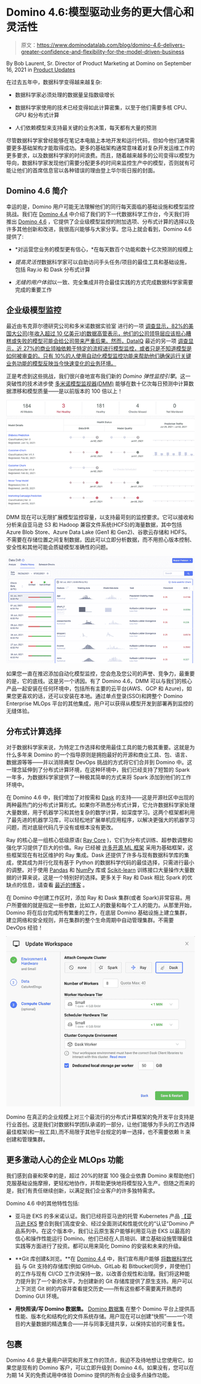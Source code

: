 # Domino 4.6:模型驱动业务的更大信心和灵活性

> 原文：<https://www.dominodatalab.com/blog/domino-4.6-delivers-greater-confidence-and-flexibility-for-the-model-driven-business>

By Bob Laurent, Sr. Director of Product Marketing at Domino on September 16, 2021 in [Product Updates](/blog/tag/product-updates)

在过去五年中，数据科学变得越来越复杂:

*   数据科学家必须处理的数据量呈指数级增长

*   数据科学家使用的技术已经变得如此计算密集，以至于他们需要多核 CPU、GPU 和分布式计算

*   人们依赖模型来支持最关键的业务决策，每天都有大量的预测

尽管数据科学家曾经能够在笔记本电脑上本地开发和运行代码，但如今他们通常需要更多基础架构才能取得成功。更多的基础架构通常意味着对复杂开发运维工作的更多要求，以及数据科学家的时间浪费。而且，随着越来越多的公司变得以模型为导向，数据科学家发现他们需要分配更多的时间来监控生产中的模型，否则就有可能让他们的首席信息官以各种错误的理由登上华尔街日报的封面。

## Domino 4.6 简介

幸运的是，Domino 用户可能无法理解他们的同行每天面临的基础设施和模型监控挑战。我们在 [Domino 4.4](https://www.dominodatalab.com/news/domino-4-4-boosts-data-scientists-ability-to-work-the-way-they-want-and-maximize-productivity/) 中介绍了我们的下一代数据科学工作台，今天我们将推出 [Domino 4.6](/news/domino-data-lab-upgrades-enterprise-mlops-platform-to-support-model-monitoring-at-100x-scale-across-all-major-public-clouds) ，它提供了企业级模型监控的附加选项、分布式计算的选择以及许多其他创新和改进，我很高兴能够与大家分享。您马上就会看到，Domino 4.6 提供了:

*   *对运营您业务的模型更有信心，*在每天数百个功能和数十亿次预测的规模上

*   *提高灵活性*数据科学家可以自助访问手头任务/项目的最佳工具和基础设施，包括 Ray.io 和 Dask 分布式计算

*   *无缝的用户体验*以一致、完全集成并符合最佳实践的方式完成数据科学家需要完成的重要工作

## 企业级模型监控

最近由韦克菲尔德研究公司和多米诺数据实验室 进行的一项 [调查显示，82%的美国大公司(年收入超过 10 亿美元)的数据高管表示，他们的公司领导层应该担心糟糕或失败的模型可能会给公司带来严重后果。然而，DataIQ](https://www.dominodatalab.com/resources/data-science-needs-to-grow-up/) 最近的另一项 [调查显示，近 27%的商业领袖依赖于特定的流程进行模型监控，或者只是不知道模型是如何被审查的。只有 10%的人使用自动化模型监控功能来帮助他们确保运行关键业务功能的模型反映当今快速变化的业务环境。](https://www.dominodatalab.com/resources/dataiq-survey-how-to-scale-data-science/)

正是考虑到这些挑战，我们很兴奋地宣布我们新的 *Domino 弹性监控引擎*。这一突破性的技术进步使 [多米诺模型监视器(DMM)](https://www.dominodatalab.com/product/domino-model-monitor) 能够在数十亿次每日预测中计算数据漂移和模型质量——是以前版本的 100 倍以上！

![](img/ffb3e007b158703ae41f7995140290df.png)

DMM 现在可以无限扩展模型监控容量，以支持最苛刻的监控要求。它可以接收和分析来自亚马逊 S3 和 Hadoop 兼容文件系统(HCFS)的海量数据，其中包括 Azure Blob Store、Azure Data Lake (Gen1 和 Gen2)、谷歌云存储和 HDFS。不需要在存储位置之间复制数据，因此可以立即分析数据，而不用担心版本控制、安全性和其他可能会质疑模型准确性的问题。

![](img/740805c9992c5c6b95aa9bfeea698687.png)

如果您一直在推迟添加自动化模型监控，您会危及您公司的声誉、竞争力，最重要的是，它的底线。这是另一个诱因。有了 Domino 4.6，DMM 可以与我们的核心产品一起安装在任何环境中，包括所有主要的云平台(AWS、GCP 和 Azure)，如果您更喜欢的话，还可以安装在本地。通过单点登录(SSO)和跨整个 Domino Enterprise MLOps 平台的其他集成，用户可以获得从模型开发到部署再到监控的无缝体验。

## 分布式计算选择

对于数据科学家来说，为特定工作选择和使用最佳工具的能力极其重要。这就是为什么多年来 Domino 的一个指导原则是拥抱最好的开源和商业工具、包、语言、数据源等等——并以消除典型 DevOps 挑战的方式将它们合并到 Domino 中。这一理念延伸到了分布式计算环境，在这种环境中，我们已经支持了短暂的 Spark 一年多，为数据科学家提供了一种极其简单的方式来将 Spark 添加到他们的工作环境中。

在 Domino 4.6 中，我们增加了对按需[](https://ray.io/)和 [Dask](https://dask.org/) 的支持——这是开源社区中出现的两种最热门的分布式计算形式。如果你不熟悉分布式计算，它允许数据科学家处理大量数据，用于机器学习和其他复杂的数学计算，如深度学习。这两个框架都利用了最先进的机器学习库，可以轻松地扩展单机应用程序，以解决更强大的机器学习问题，而对底层代码几乎没有或根本没有更改。

Ray 的核心是一组核心低级原语( [Ray Core](https://docs.ray.io/en/latest/walkthrough.html) )，它们为分布式训练、超参数调整和强化学习提供了巨大的价值。Ray 已经被 [许多开源 ML 框架](https://docs.ray.io/en/latest/ray-libraries.html#ray-oss-list) 采用为基础框架，这些框架现在有社区维护的 Ray 集成。Dask 还提供了许多与现有数据科学库的集成，使其成为并行化现有基于 Python 的数据科学代码的最佳选择，只需进行最小的调整。对于使用 [Pandas](https://docs.dask.org/en/latest/dataframe-best-practices.html) 和 [NumPy](https://docs.dask.org/en/latest/array-best-practices.html) 库或 [Scikit-learn](https://docs.dask.org/en/latest/gpu.html) 训练接口大量操作大量数据的计算来说，这是一个特别好的选择。更多关于 Ray 和 Dask 相比 Spark 的优缺点的信息，请查看 [最近的博客](https://blog.dominodatalab.com/spark-dask-ray-choosing-the-right-framework) 。

在 Domino 中创建工作区时，添加 Ray 和 Dask 集群(或者 Spark)非常容易[](https://docs.dominodatalab.com/en/latest/reference/dask/Working_with_your_cluster.html)。用户所要做的就是指定一些参数，比如工人的数量和每个工人的能力。从那里开始，Domino 将在后台完成所有繁重的工作，在底层 Domino 基础设施上建立集群，建立网络和安全规则，并在集群的整个生命周期中自动管理集群。不需要 DevOps 经验！

![](img/f330365edb45b182b3219dad8ecd2207.png)

Domino 在真正的企业规模上对三个最流行的分布式计算框架的免开发平台支持是行业首创。这是我们对数据科学团队承诺的一部分，让他们能够为手头的工作选择最佳框架(和一般工具),而不局限于其他平台规定的单一选择，也不需要依赖 It 来创建和管理集群。

## 更多激动人心的企业 MLOps 功能

我们感到自豪和荣幸的是，超过 20%的财富 100 强企业依靠 Domino 来帮助他们克服基础设施摩擦，更轻松地协作，并帮助更快地将模型投入生产。但随之而来的是，我们有责任继续创新，以满足我们企业客户的许多独特需求。

Domino 4.6 中的其他特性包括:

*   亚马逊 EKS 的多米诺认证。我们已经将亚马逊的托管 Kubernetes 产品 [【亚马逊 EKS](https://aws.amazon.com/eks/) 整合到我们高度安全、经过全面测试和性能优化的“认证”Domino 产品系列中。在这个版本中，我们让云原生客户能够利用亚马逊 EKS 以最高的信心和操作性能运行 Domino。他们已经在人员培训、建立基础设施管理最佳实践等方面进行了投资。都可以用来简化 Domino 的安装和未来的升级。

*   **Git 库创建&浏览。**在 [Domino 4.4](https://www.dominodatalab.com/blog/domino-4-4-liberates-data-scientists-to-maximize-productivity) 中，我们宣布用户能够 [将数据科学代码](https://docs.dominodatalab.com/en/latest/reference/projects/git/index.html) 与 Git 支持的存储库(例如 GitHub、GitLab 和 Bitbucket)同步，并使他们的工作与现有 CI/CD 工作流保持一致，以改善合规性和治理。我们将这种能力提升到了一个新的水平，为创建新的 Git 存储库提供了原生支持。用户可以上下浏览 Git 树的内容并查看提交历史——所有这些都不需要离开熟悉的 Domino GUI 环境。

*   **用快照读/写 Domino 数据集。** [Domino 数据集](https://docs.dominodatalab.com/en/latest/reference/data/data_in_domino/datasets.html) 在整个 Domino 平台上提供高性能、版本化和结构化的文件系统存储。用户现在可以创建“快照”——一个项目的大量数据的精选集合——并与同事无缝共享，以保持实验的可重复性。

## 包裹

Domino 4.6 是大量用户研究和开发工作的顶点，我迫不及待地想让您使用它。如果您是现有的 Domino 客户，可以立即升级到 Domino 4.6。如果没有，您可以在为期 14 天的免费试用[](https://www.dominodatalab.com/trial/)中体验 Domino 提供的所有企业级多点操作功能。